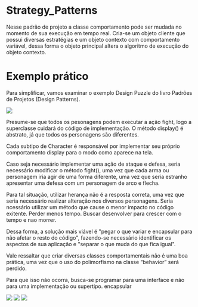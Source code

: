 # Strategy_Patterns

Nesse padrão de projeto a classe comportamento pode ser mudada no momento de sua execução em tempo real.
Cria-se um objeto cliente que possui diversas estratégias e um objeto contexto com comportamento variável, dessa forma o objeto principal altera o algoritmo de execução do objeto contexto.



# Exemplo prático

Para simplificar, vamos examinar o exemplo Design Puzzle do livro Padrões de Projetos (Design Patterns).

<img src="https://i.ibb.co/cyNJd4B/puzzle3.jpg" >

Presume-se que todos os pesonagens podem executar a ação fight, logo a superclasse cuidará do código de implementação. O método display() é abstrato, já que todos os personagens são diferentes. 


Cada subtipo de Character é responsável por implementar seu próprio comportamento display para o modo como aparece na tela.

Caso seja necessário implementar uma ação de ataque e defesa, seria necessário modificar o método fight(), uma vez que cada arma ou personagem iria agir de uma forma diferente, uma vez que seria estranho apresentar uma defesa com um personagem de arco e flecha.

Para tal situação, utilizar herança não é a resposta correta, uma vez que seria necessário realizar alteração nos diversos personagens.
Seria ncessário utilizar um método que cause o menor impacto no código exitente. Perder menos tempo. Buscar desenvolver para crescer com o tempo e nao morrer.

Dessa forma, a solução mais viável é "pegar o que variar e encapsular para não afetar o resto do código", fazendo-se necessário identificar os aspectos de sua aplicação e "separar o que muda do que fica igual".



Vale ressaltar que criar diversas classes comportamentais não é uma boa prática, uma vez que o uso do polimorfismo na classe “behavior” será perdido.












Para que isso não ocorra, busca-se programar para uma interface e não para uma implementação ou supertipo.
encapsular





<img src="https://www.oreilly.com/library/view/head-first-design/0596007124/figs/web/025fig01.png.jpg">

<img src="https://i.ibb.co/BfHHRmt/Puzzle.jpg" >

<img src="https://i.ibb.co/60DTRVg/puzzle2.jpg" >

